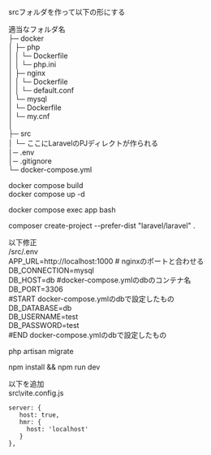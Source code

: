 srcフォルダを作って以下の形にする  

適当なフォルダ名  
├─ docker  
│    ├─ php  
│    │   └─ Dockerfile  
│    │   └─ php.ini  
│    ├─ nginx  
│    │    └─ Dockerfile  
│    │    └─ default.conf  
│    └─ mysql  
│         └─ Dockerfile  
│         └─ my.cnf  
│      
├─ src  
│    └─ ここにLaravelのPJディレクトが作られる  
│─ .env  
│─ .gitignore     
└─ docker-compose.yml  
  
docker compose build  
docker compose up -d  

docker compose exec app bash  

composer create-project --prefer-dist "laravel/laravel" .  

以下修正  
/src/.env  
APP_URL=http://localhost:1000  # nginxのポートと合わせる  
DB_CONNECTION=mysql  
DB_HOST=db   #docker-compose.ymlのdbのコンテナ名  
DB_PORT=3306  
#START docker-compose.ymlのdbで設定したもの  
DB_DATABASE=db  
DB_USERNAME=test  
DB_PASSWORD=test  
#END docker-compose.ymlのdbで設定したもの  
  
php artisan migrate  
  
npm install && npm run dev  
  
以下を追加  
src\vite.config.js  
```
server: {  
   host: true,  
   hmr: {  
     host: 'localhost'  
   }  
},  
```
    
